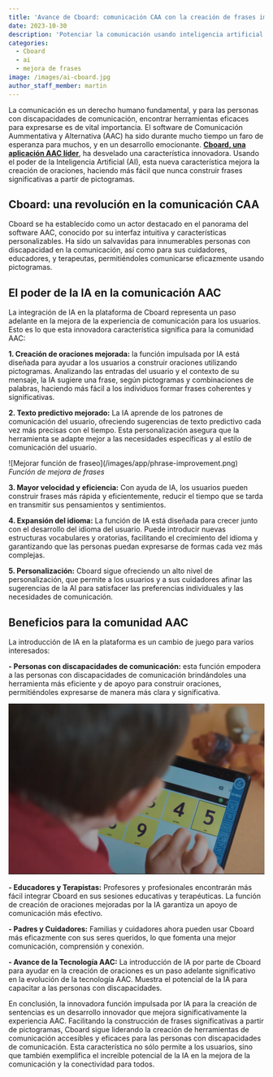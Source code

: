 ```yaml
---
title: 'Avance de Cboard: comunicación CAA con la creación de frases impulsada por IA'
date: 2023-10-30
description: 'Potenciar la comunicación usando inteligencia artificial'
categories:
  - Cboard
  - ai
  - mejora de frases
image: /images/ai-cboard.jpg
author_staff_member: martin
---
```


La comunicación es un derecho humano fundamental, y para las personas con discapacidades de comunicación, encontrar herramientas eficaces para expresarse es de vital importancia. El software de Comunicación Aummentativa y Alternativa (AAC) ha sido durante mucho tiempo un faro de esperanza para muchos, y en un desarrollo emocionante. [**Cboard, una aplicación AAC líder**](https://www.cboard.io/), ha desvelado una característica innovadora. Usando el poder de la Inteligencia Artificial (AI), esta nueva característica mejora la creación de oraciones, haciendo más fácil que nunca construir frases significativas a partir de pictogramas.

## Cboard: una revolución en la comunicación CAA

Cboard se ha establecido como un actor destacado en el panorama del software AAC, conocido por su interfaz intuitiva y características personalizables. Ha sido un salvavidas para innumerables personas con discapacidad en la comunicación, así como para sus cuidadores, educadores, y terapeutas, permitiéndoles comunicarse eficazmente usando pictogramas.

## El poder de la IA en la comunicación AAC

La integración de IA en la plataforma de Cboard representa un paso adelante en la mejora de la experiencia de comunicación para los usuarios. Esto es lo que esta innovadora característica significa para la comunidad AAC:

**1. Creación de oraciones mejorada:** la función impulsada por IA está diseñada para ayudar a los usuarios a construir oraciones utilizando pictogramas. Analizando las entradas del usuario y el contexto de su mensaje, la IA sugiere una frase, según pictogramas y combinaciones de palabras, haciendo más fácil a los individuos formar frases coherentes y significativas.

**2. Texto predictivo mejorado:** La IA aprende de los patrones de comunicación del usuario, ofreciendo sugerencias de texto predictivo cada vez más precisas con el tiempo. Esta personalización asegura que la herramienta se adapte mejor a las necesidades específicas y al estilo de comunicación del usuario.

!\[Mejorar función de fraseo\](/images/app/phrase-improvement.png) *Función de mejora de frases*

**3. Mayor velocidad y eficiencia:** Con ayuda de IA, los usuarios pueden construir frases más rápida y eficientemente, reducir el tiempo que se tarda en transmitir sus pensamientos y sentimientos.

**4. Expansión del idioma:** La función de IA está diseñada para crecer junto con el desarrollo del idioma del usuario. Puede introducir nuevas estructuras vocabulares y oratorias, facilitando el crecimiento del idioma y garantizando que las personas puedan expresarse de formas cada vez más complejas.

**5. Personalización:** Cboard sigue ofreciendo un alto nivel de personalización, que permite a los usuarios y a sus cuidadores afinar las sugerencias de la AI para satisfacer las preferencias individuales y las necesidades de comunicación.

## Beneficios para la comunidad AAC

La introducción de IA en la plataforma es un cambio de juego para varios interesados:

**- Personas con discapacidades de comunicación:** esta función empodera a las personas con discapacidades de comunicación brindándoles una herramienta más eficiente y de apoyo para construir oraciones, permitiéndoles expresarse de manera más clara y significativa.

![Niño usando Cboard](/images/kindergaten02.png)

**- Educadores y Terapistas:** Profesores y profesionales encontrarán más fácil integrar Cboard en sus sesiones educativas y terapéuticas. La función de creación de oraciones mejoradas por la IA garantiza un apoyo de comunicación más efectivo.

**- Padres y Cuidadores:** Familias y cuidadores ahora pueden usar Cboard más eficazmente con sus seres queridos, lo que fomenta una mejor comunicación, comprensión y conexión.

**- Avance de la Tecnología AAC:** La introducción de IA por parte de Cboard para ayudar en la creación de oraciones es un paso adelante significativo en la evolución de la tecnología AAC. Muestra el potencial de la IA para capacitar a las personas con discapacidades.

En conclusión, la innovadora función impulsada por IA para la creación de sentencias es un desarrollo innovador que mejora significativamente la experiencia AAC. Facilitando la construcción de frases significativas a partir de pictogramas, Cboard sigue liderando la creación de herramientas de comunicación accesibles y eficaces para las personas con discapacidades de comunicación. Esta característica no sólo permite a los usuarios, sino que también exemplifica el increíble potencial de la IA en la mejora de la comunicación y la conectividad para todos.